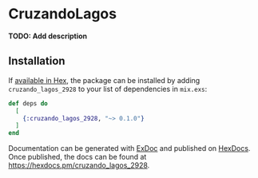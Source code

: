 # CruzandoLagos

**TODO: Add description**

## Installation

If [available in Hex](https://hex.pm/docs/publish), the package can be installed
by adding `cruzando_lagos_2928` to your list of dependencies in `mix.exs`:

```elixir
def deps do
  [
    {:cruzando_lagos_2928, "~> 0.1.0"}
  ]
end
```

Documentation can be generated with [ExDoc](https://github.com/elixir-lang/ex_doc)
and published on [HexDocs](https://hexdocs.pm). Once published, the docs can
be found at <https://hexdocs.pm/cruzando_lagos_2928>.

